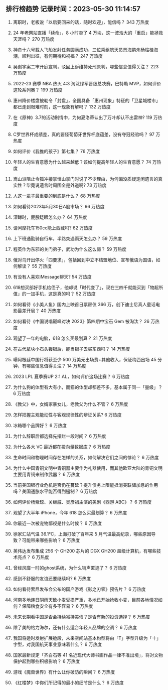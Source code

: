 
## 排行榜趋势 记录时间：2023-05-30 11:14:57
  
  1. 离职时，老板说「以后要回来的话，随时欢迎」，能信吗？ 343 万热度
    
  2. 24 年老网站直播「续命」，8 小时卖了 4 万块，这一波浩大的「重启」能拯救天涯吗？ 270 万热度
    
  3. 神舟十六号载人飞船发射任务圆满成功，三位乘组航天员景海鹏朱杨柱桂海潮，顺利出征，有何期待和祝福？ 247 万热度
    
  4. 吴谢宇案二审开庭宣判，驳回上诉维持死刑原判，哪些信息值得关注？ 223 万热度
    
  5. 2022-23 赛季 NBA 热火 4:3 淘汰绿军晋级总决赛，巴特勒 MVP，如何评价这轮系列赛？ 199 万热度
    
  6. 惠州降价楼盘被勒令「封盘」，全国具备「惠州现象」特征的「卫星城楼市」都已走到艰难时刻，这一现象有解吗？ 132 万热度
    
  7. 在《原神》3.7的活动剧情中，为何夏洛蒂认出了万叶却认不出雷神? 119 万热度
    
  8. C罗世界杯成绩差，真的要怪葡萄牙世界杯底蕴差，没有夺冠经验吗？ 97 万热度
    
  9. 如何评价《我推的孩子》第七集？ 76 万热度
    
  10. 年轻人的生育意愿为什么越来越低？该如何提高年轻人的生育意愿？ 74 万热度
    
  11. 嵩山派阻止令狐冲接掌恒山掌门时说了不少理由，为何偏没质疑定闲遗言的真实性？毕竟说遗言时周围全是外道啊? 73 万热度
    
  12. 人这一辈子最重要的到底是什么？ 68 万热度
    
  13. 如何看待2023年5月30日A股市场？ 66 万热度
    
  14. 深蹲时，屁股眨眼怎么办？ 64 万热度
    
  15. 请问摩托车150cc能上西藏吗? 62 万热度
    
  16. 上下班通勤骑自行车，半路突遇雨天怎么办？ 59 万热度
    
  17. 程英作为东邪的关门弟子，武功为什么这么弱？ 59 万热度
    
  18. 俄对乌开出停火「四要求」，包括回到中立不结盟地位、宣布俄语为国语，如何解读？ 55 万热度
    
  19. 有没有人喜欢iMessage聊天? 54 万热度
    
  20. 618想买部好手机给侄子，他却说「时代变了」，现在三四千就能买到「物超所值」的一加手机，这是真的吗？ 52 万热度
    
  21. 如何看待《小美人鱼》国内上映首日票房仅 366 万，创下迪士尼真人童话电影最差开局？ 40 万热度
    
  22. 如何看待《中国说唱巅峰对决 2023》第四期中宝石 Gem 被淘汰？ 26 万热度
    
  23. 观望了一年的电脑，618 怎么买最划算？ 21 万热度
    
  24. 在古代拿块小石头镀银后，能当银子去买东西吗？ 14 万热度
    
  25. 曝阿根廷中国行将获至少 500 万美元出场费+其他收入，保证梅西出场 45 分钟，有哪些信息值得关注？ 14 万热度
    
  26. 2023 LPL 夏季赛UP 2:1 AL，如何评价这场比赛？ 6 万热度
    
  27. 为什么狗的体型有大有小，而猫的体型却都差不多，基本属于同一「量级」？ 6 万热度
    
  28. 《教父》中，女婿家暴女儿，老教父为什么不管？ 6 万热度
    
  29. 怎样把握主观能动性与客观规律性的辩证关系? 6 万热度
    
  30. 冰箱哪个品牌好？ 6 万热度
    
  31. 为什么辞职后都选择先摆烂一段时间？ 6 万热度
    
  32. 为什么各大 VC 最近都在投向量数据库？ 6 万热度
    
  33. 生命时间和物理时间存在怎样的关系，如何解决它们之间的悖论？ 6 万热度
    
  34. 为什么中国青铜文明中青铜器主要作为礼器使用，而其他欧亚大陆的青铜文明主要用青铜来制作武器？ 6 万热度
    
  35. 当前美国银行业危机是否仍在蔓延？提升债务上限能抵消美联储加息的作用吗？美国通胀水平能否得到遏制？ 6 万热度
    
  36. 如何评价杨紫琼、关继威、吴彦祖主演的美剧《西游 ABC》？ 6 万热度
    
  37. 观望了大半年 iPhone，今年 618 怎么买最划算？ 6 万热度
    
  38. 你最近一次被宠物鄙视是什么时候？ 6 万热度
    
  39. 徐家汇站气温 36.1℃，上海打破了百年来 5 月气温最高纪录，哪些原因导致？可能带来哪些影响？ 6 万热度
    
  40. 英伟达发布集成 256 个 GH200 芯片的 DGX GH200 超级计算机，有哪些技术亮点？ 6 万热度
    
  41. 曾经风靡一时的ghost系统，为什么销声匿迹了？ 6 万热度
    
  42. 感到不舒服的友谊还要继续吗? 6 万热度
    
  43. 如何看待索尼发布会公布的国产游戏《影之刃零》预告片？ 6 万热度
    
  44. 河南多地连日阴雨天致小麦受损严重，多地已开始抢收小麦，目前各地情况如何？保障粮食安全有多不容易？ 6 万热度
    
  45. 未来长期看中国是否会持续减持美债？是否有新的投资选择？ 6 万热度
    
  46. 除了美的格力海尔，还有什么适合年轻人品牌的空调？ 6 万热度
    
  47. 我国将适时发射扩展舱段，未来空间站基本构型将由「T」字型升级为「十」字型，对我国航天事业意味着什么？ 6 万热度
    
  48. 国家最新规定「齐白石等 41 名近现代大师书画作品一律不准出境」，将对文物保护起到哪些积极影响？ 6 万热度
    
  49. 游戏《魔兽世界》有什么让你破防的瞬间？ 6 万热度
    
  50. 《红楼梦》中你们所记得的最小的细节是什么？ 6 万热度
    